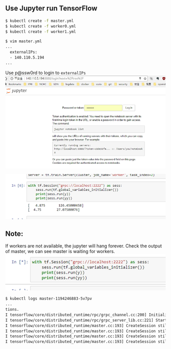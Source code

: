 ## Use Jupyter run TensorFlow
```bash
$ kubectl create -f master.yml
$ kubectl create -f worker0.yml
$ kubectl create -f worker1.yml
```


```bash
$ vim master.yml
...
  externalIPs:
  - 140.110.5.194
...
```

Use p@ssw0rd to login to `externalIPs`
![aaa](./login.jpg)

![aaa](./result.jpg)


## Note:
If workers are not available, the jupyter will hang forever. Check the output of master, we can see master is waiting for workers.  
![aaa](./failure.jpg)
```bash
$ kubectl logs master-1194246883-5v7pv
...
tions.
I tensorflow/core/distributed_runtime/rpc/grpc_channel.cc:200] Initialize GrpcChannelCache for job worker -> {0 -> worker0.default.svc.cluster.local:2222, 1 -> worker1.default.svc.cluster.local:2222, 2 -> localhost:2222}
I tensorflow/core/distributed_runtime/rpc/grpc_server_lib.cc:221] Started server with target: grpc://localhost:2222
I tensorflow/core/distributed_runtime/master.cc:193] CreateSession still waiting for response from worker: /job:worker/replica:0/task:0
I tensorflow/core/distributed_runtime/master.cc:193] CreateSession still waiting for response from worker: /job:worker/replica:0/task:1
I tensorflow/core/distributed_runtime/master.cc:193] CreateSession still waiting for response from worker: /job:worker/replica:0/task:0
I tensorflow/core/distributed_runtime/master.cc:193] CreateSession still waiting for response from worker: /job:worker/replica:0/task:1
```